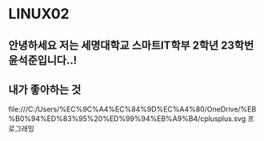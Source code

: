 # LINUX02
 <h2>안녕하세요 저는 세명대학교 스마트IT학부 2학년 23학번 윤석준입니다..!</h2>

 
 
 <h2>내가 좋아하는 것</h2>

 file:///C:/Users/%EC%9C%A4%EC%84%9D%EC%A4%80/OneDrive/%EB%B0%94%ED%83%95%20%ED%99%94%EB%A9%B4/cplusplus.svg 프로그래밍
 
